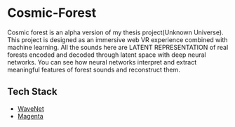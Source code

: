 # Cosmic-Forest
Cosmic forest is an alpha version of my thesis project(Unknown Universe). This project is designed as an immersive web VR experience combined with machine learning. All the sounds here are LATENT REPRESENTATION of real forests encoded and decoded through latent space with deep neural networks. You can see how neural networks interpret and extract meaningful features of forest sounds and reconstruct them.

## Tech Stack
* [WaveNet](https://github.com/ibab/tensorflow-wavenet)
* [Magenta](https://github.com/tensorflow/magenta/tree/master/magenta/models/nsynth)
